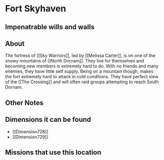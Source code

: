 # Fort Skyhaven
## Impenatrable wills and walls

## About
The fortress of [[Sky Warriors]], led by [[Melissa Carter]], is on one of the snowy mountains of [[North Dornam]]. They live for themselves and becoming new members is extremely hard to do. With no friends and many enemies, they have little self supply. Being on a mountain though, makes the fort extremely hard to attack in cold conditions. They have perfect view of the [[The Crossing]] and will often raid groups attempting to reach South Dornam.

## Other Notes

## Dimensions it can be found
- [[Dimension728]]
- [[Dimension729]]

## Missions that use this location